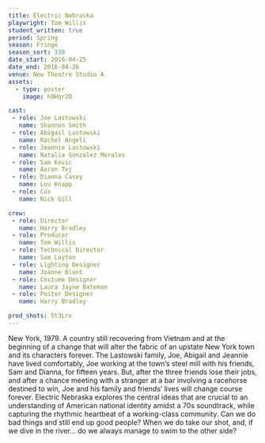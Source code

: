 ```yaml
---
title: Electric Nebraska
playwright: Tom Willis
student_written: true
period: Spring
season: Fringe
season_sort: 330
date_start: 2016-04-25
date_end: 2016-04-26
venue: New Theatre Studio A
assets:
  - type: poster
    image: h9Hqr2D

cast:
 - role: Joe Lastowski
   name: Shannon Smith
 - role: Abigail Lastowski
   name: Rachel Angeli
 - role: Jeannie Lastowski
   name: Natalia Gonzalez Morales
 - role: Sam Kovic
   name: Aaron Tej
 - role: Dianna Casey
   name: Lou Knapp
 - role: Cus
   name: Nick Gill

crew:
 - role: Director
   name: Harry Bradley
 - role: Producer
   name: Tom Willis
 - role: Technical Director
   name: Sam Layton
 - role: Lighting Designer
   name: Joanne Blunt
 - role: Costume Designer
   name: Laura Jayne Bateman
 - role: Poster Designer
   name: Harry Bradley

prod_shots: 5t3Lrx
---
```


New York, 1979. A country still recovering from Vietnam and at the beginning of a change that will alter the fabric of an upstate New York town and its characters forever. The Lastowski family, Joe, Abigail and Jeannie have lived comfortably, Joe working at the town’s steel mill with his friends, Sam and Dianna, for fifteen years. But, after the three friends lose their jobs, and after a chance meeting with a stranger at a bar involving a racehorse destined to win, Joe and his family and friends’ lives will change course forever. Electric Nebraska explores the central ideas that are crucial to an understanding of American national identity amidst a 70s soundtrack, while capturing the rhythmic heartbeat of a working-class community. Can we do bad things and still end up good people? When we do take our shot, and, if we dive in the river... do we always manage to swim to the other side?

